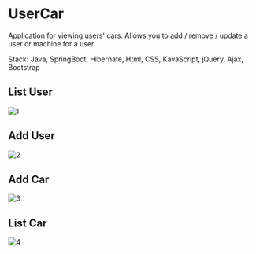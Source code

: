 # UserCar
Application for viewing users' cars. Allows you to add / remove / update a user or machine for a user.

Stack: Java, SpringBoot, Hibernate, Html, CSS, KavaScript, jQuery, Ajax, Bootstrap

## List User
![1](https://user-images.githubusercontent.com/79397536/130104860-6a403093-3132-4a48-8344-7bfb78c385ca.PNG)

## Add User
![2](https://user-images.githubusercontent.com/79397536/130104585-1184b098-db76-4faa-b69d-9da077c8f7f3.PNG)

## Add Car
![3](https://user-images.githubusercontent.com/79397536/130104591-0254c9fe-46c0-4835-887f-87c0cb2a3b45.PNG)

## List Car
![4](https://user-images.githubusercontent.com/79397536/130104592-f440d72f-fe5a-4408-afdd-2e16a5b099b3.PNG)
